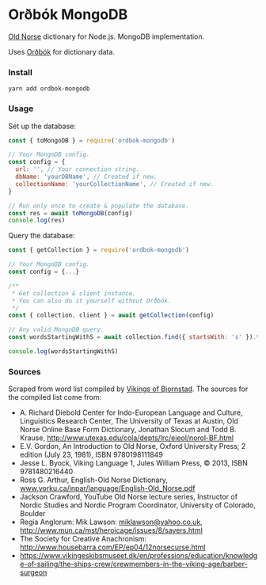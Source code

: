 # Orðbók MongoDB

[Old Norse](https://en.wikipedia.org/wiki/Old_Norse) dictionary for Node.js. MongoDB implementation.

Uses [Orðbók](https://github.com/stscoundrel/old-norse-ordbok) for dictionary data.


### Install

`yarn add ordbok-mongodb`

### Usage

Set up the database:

```javascript
const { toMongoDB } = require('ordbok-mongodb')

// Your MongoDB config.
const config = {
  url: '', // Your connection string.
  dbName: 'yourDBName', // Created if new.
  collectionName: 'yourCollectionName', // Created if new.
}

// Run only once to create & populate the database.
const res = await toMongoDB(config)
console.log(res)
```

Query the database:

```javascript
const { getCollection } = require('ordbok-mongodb')

// Your MongoDB config.
const config = {...}

/**
 * Get collection & client instance.
 * You can also do it yourself without Orðbók.
 */
const { collection, client } = await getCollection(config)

// Any valid MongoDB query.
const wordsStartingWithS = await collection.find({ startsWith: 's' }).toArray()

console.log(wordsStartingWithS)
```

### Sources

Scraped from word list compiled by [Vikings of Bjornstad](https://www.vikingsofbjornstad.com/Old_Norse_Dictionary_E2N.shtm). The sources for the compiled list come from:

- A. Richard Diebold Center for Indo-European Language and Culture, Linguistics Research Center, The University of Texas at Austin, Old Norse Online Base Form Dictionary, Jonathan Slocum and Todd B. Krause, http://www.utexas.edu/cola/depts/lrc/eieol/norol-BF.html
- E.V. Gordon, An Introduction to Old Norse, Oxford University Press; 2 edition (July 23, 1981), ISBN 9780198111849
- Jesse L. Byock, Viking Language 1, Jules William Press, © 2013, ISBN 9781480216440
- Ross G. Arthur, English-Old Norse Dictionary, www.yorku.ca/inpar/language/English-Old_Norse.pdf
- Jackson Crawford, YouTube Old Norse lecture series, Instructor of Nordic Studies and Nordic Program Coordinator, University of Colorado, Boulder
- Regia Anglorum: Mik Lawson: miklawson@yahoo.co.uk, http://www.mun.ca/mst/heroicage/issues/8/sayers.html
- The Society for Creative Anachronism: http://www.housebarra.com/EP/ep04/12norsecurse.html
- https://www.vikingeskibsmuseet.dk/en/professions/education/knowledge-of-sailing/the-ships-crew/crewmembers-in-the-viking-age/barber-surgeon

